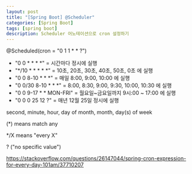 ```yaml
---
layout: post
title: "[Spring Boot] @Scheduler"
categories: [Spring Boot]
tags: [spring boot]
description: Scheduler 어노테이션으로 cron 설정하기
---
```

<!-- 
Spring Boot에서 @Scheduler 어노테이션으로 cron 설정하기
===== 
-->


@Scheduled(cron = "0 1 1 * * ?")
* "0 0 * * * *" = 시간마다 정시에 실행
* "*/10 * * * * *" = 10초, 20초, 30초, 40초, 50초, 0초 에 실행
* "0 0 8-10 * * *" = 매일 8:00, 9:00, 10:00 에 실행
* "0 0/30 8-10 * * *" = 8:00, 8:30, 9:00, 9:30, 10:00, 10:30 에 실행
* "0 0 9-17 * * MON-FRI" = 월요일~금요일까지 9시:00 ~ 17:00 에 실행
* "0 0 0 25 12 ?" = 매년 12월 25일 정시에 실행

second, minute, hour, day of month, month, day(s) of week

(*) means match any

*/X means "every X"

? ("no specific value") 






https://stackoverflow.com/questions/26147044/spring-cron-expression-for-every-day-101am/37710207
